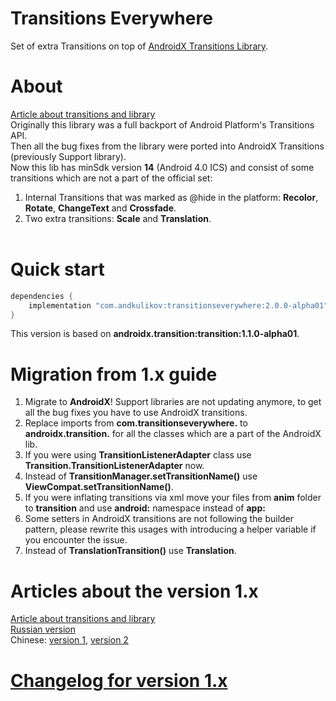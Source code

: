 Transitions Everywhere
============
Set of extra Transitions on top of [AndroidX Transitions Library][1].

About
============
[Article about transitions and library][2]<br>
Originally this library was a full backport of Android Platform's Transitions API.<br>
Then all the bug fixes from the library were ported into AndroidX Transitions (previously Support library).<br>
Now this lib has minSdk version <b>14</b> (Android 4.0 ICS) and consist of some transitions which are not a part of the official set:
1) Internal Transitions that was marked as @hide in the platform: <b>Recolor</b>, <b>Rotate</b>, <b>ChangeText</b> and <b>Crossfade</b>.
2) Two extra transitions: <b>Scale</b> and <b>Translation</b>.<br><br>

Quick start
============
```groovy
dependencies {
    implementation "com.andkulikov:transitionseverywhere:2.0.0-alpha01"
}
```
This version is based on <b>androidx.transition:transition:1.1.0-alpha01</b>.

Migration from 1.x guide
============
1) Migrate to <b>AndroidX</b>! Support libraries are not updating anymore, to get all the bug fixes you have to use AndroidX transitions.
2) Replace imports from <b>com.transitionseverywhere.</b> to <b>androidx.transition.</b> for all the classes which are a part of the AndroidX lib.
3) If you were using <b>TransitionListenerAdapter</b> class use <b>Transition.TransitionListenerAdapter</b> now.
4) Instead of <b>TransitionManager.setTransitionName()</b> use <b>ViewCompat.setTransitionName()</b>.
5) If you were inflating transitions via xml move your files from <b>anim</b> folder to <b>transition</b> and use <b>android:</b> namespace instead of <b>app:</b>
6) Some setters in AndroidX transitions are not following the builder pattern, please rewrite this usages with introducing a helper variable if you encounter the issue.
7) Instead of <b>TranslationTransition()</b> use <b>Translation</b>.

Articles about the version 1.x
============
[Article about transitions and library][2]<br>
[Russian version][3]<br>
Chinese: [version 1][5], [version 2][6]<br>

[Changelog for version 1.x][4]
============

[1]: https://developer.android.com/reference/androidx/transition/package-summary
[2]: https://medium.com/@andkulikov/animate-all-the-things-transitions-in-android-914af5477d50
[3]: http://habrahabr.ru/post/243363/
[4]: https://github.com/andkulikov/Transitions-Everywhere/blob/master/library(1.x)/CHANGELOG.md
[5]: https://yanlu.me/animate-all-the-things-transitions-in-android/
[6]: http://www.jianshu.com/p/98f2ec280945
[7]: https://medium.com/@andkulikov/support-library-for-transitions-overview-and-comparison-c41be713cf8c
